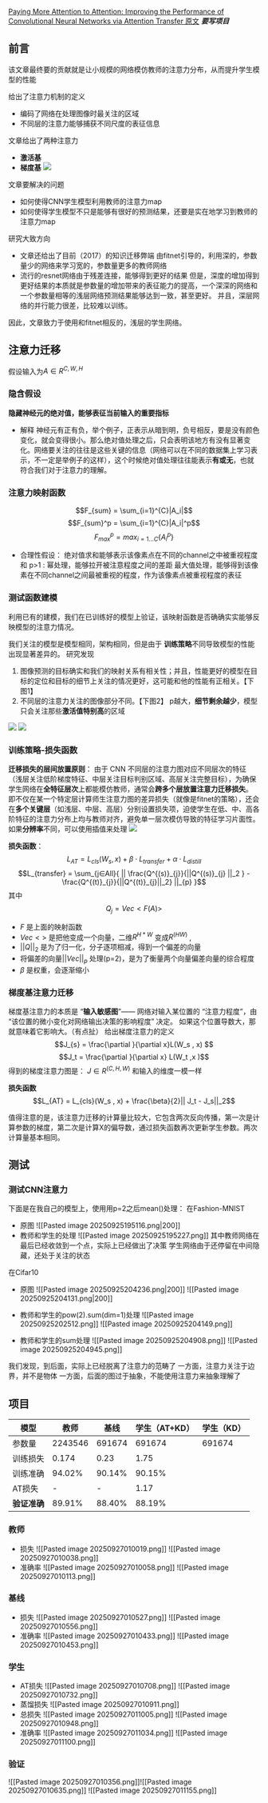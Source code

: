 [Paying More Attention to Attention: Improving the Performance of Convolutional Neural Networks via Attention Transfer 原文](https://openreview.net/forum?id=Sks9_ajex)
***要写项目***
## 前言
该文章最终要的贡献就是让小规模的网络模仿教师的注意力分布，从而提升学生模型的性能

给出了注意力机制的定义
- 编码了网络在处理图像时最关注的区域
- 不同层的注意力能够捕获不同尺度的表征信息

文章给出了两种注意力
- **激活基**
- **梯度基**
![](file-20250930160830897.png)

文章要解决的问题
- 如何使得CNN学生模型利用教师的注意力map
- 如何使得学生模型不只是能够有很好的预测结果，还要是实在地学习到教师的注意力map

研究大致方向
- 文章还给出了目前（2017）的知识迁移弊端
	由fitnet引导的，利用深的，参数量少的网络来学习宽的，参数量更多的教师网络
- 流行的resnet网络由于残差连接，能够得到更好的结果
但是，深度的增加得到更好结果的本质就是参数量的增加带来的表征能力的提高，一个深深的网络和一个参数量相等的浅层网络预测结果能够达到一致，甚至更好。
并且，深层网络的并行能力很差，比较难以训练。

因此，文章致力于使用和fitnet相反的，浅层的学生网络。


## 注意力迁移

假设输入为$A∈R^{C,W,H}$ 
### 隐含假设
**隐藏神经元的绝对值，能够表征当前输入的重要指标**
- 解释
	 神经元有正有负，举个例子，正表示从暗到明，负号相反，要是没有颜色变化，就会变得很小。那么绝对值处理之后，只会表明该地方有没有显著变化。网络要关注的往往是这些关键的信息（网络可以在不同的数据集上学习表示，不一定是举例子的这样），这个时候绝对值处理往往能表示**有或无**，也就符合我们对于注意力的理解。

### 注意力映射函数

$$F_{sum} = \sum_{i=1}^{C}|A_i|$$
$$F_{sum}^p = \sum_{i=1}^{C}|A_i|^p$$
$$F_{max}^{p} = max_{i=1...C}\{A_i^p\}$$
- 合理性假设：
绝对值求和能够表示该像素点在不同的channel之中被重视程度和
p>1 : 幂处理，能够拉开被注意程度之间的差距
最大值处理，能够得到该像素在不同channel之间最被重视的程度，作为该像素点被重视程度的表征

### 测试函数建模
利用已有的建模，我们在已训练好的模型上验证，该映射函数是否确确实实能够反映模型的注意力情况。

我们关注的模型是模型相同，架构相同，但是由于 **训练策略**不同导致模型的性能出现显著差异的。
研究发现
1. 图像预测的目标确实和我们的映射关系有相关性；并且，性能更好的模型在目标的定位和目标的细节上关注的情况更好，这可能和他的性能有正相关。【下图1】
2. 不同层的注意力关注的图像部分不同。【下图2】
	 p越大，**细节剩余越少**，模型只会关注那些**激活值特别高**的区域
	 
![](file-20250930160859287.png)
![](file-20250930160917726.png)


### 训练策略-损失函数

**迁移损失的层间放置原则**：
由于 CNN 不同层的注意力图对应不同层次的特征（浅层关注低阶梯度特征、中层关注目标判别区域、高层关注完整目标），为确保学生网络在**全特征层次**上都能模仿教师，通常会**跨多个层放置注意力迁移损失**。
即不仅在某一个特定层计算师生注意力图的差异损失（就像是fitnet的策略），还会在**多个关键层**（如浅层、中层、高层）分别设置损失项，迫使学生在低、中、高各阶特征的注意力分布上均与教师对齐，避免单一层次模仿导致的特征学习片面性。
如果**分辨率**不同，可以使用插值来处理
![](file-20250930160955110.png)



**损失函数**：
$$L_{AT} = L_{cls}(W_s , x) + \beta \cdot L_{transfer} + \alpha \cdot L_{distill}$$
$$L_{transfer} = \sum_{j∈All}{  || \frac{Q^{(s)}_{j}}{||Q^{(s)}_{j} ||_2  } - \frac{Q^{(t)}_{j}}{||Q^{(t)}_{j}||_2}  ||_{p}  }$$
其中
$$Q_j = Vec< F(A) >$$
- $F$ 是上面的映射函数
- $Vec<>$ 是把他变成一个向量，二维$R^{H*W}$ 变成$R^{(HW)}$  ,
- $||Q||_2$ 是为了归一化，分子逐项相减，得到一个偏差的向量
- 将偏差的向量$||Vec||_p$ 处理(p=2)，是为了衡量两个向量偏差向量的综合程度
- $\beta$ 是权重，会逐渐缩小

### 梯度基注意力迁移

梯度基注意力的本质是 “**输入敏感图**”—— 网络对输入某位置的 “注意力程度”，由 “该位置的微小变化对网络输出决策的影响程度” 决定。
如果这个位置导数大，那就意味着它影响大。（有点扯）
给出梯度注意力的定义
$$J_{s} = \frac{\partial }{\partial x}L(W_s , x) $$
$$J_t = \frac{\partial }{\partial x} L(W_t ,x )$$
得到的梯度注意力图是：
$J ∈ R^{(C , H , W)}$ 和输入的维度一模一样

**损失函数**
$$L_{AT} = L_{cls}(W_s , x) + \frac{\beta}{2}|| J_t - J_s||_2$$

值得注意的是，该注意力迁移的计算量比较大，它包含两次反向传播，第一次是计算参数的梯度，第二次是计算X的偏导数，通过损失函数再次更新学生参数。两次计算量基本相同。





## 测试
### 测试CNN注意力
下面是在我自己的模型上，使用用p=2之后mean()处理：
在Fashion-MNIST
- 原图
![[Pasted image 20250925195116.png|200]]
- 教师和学生的处理
![[Pasted image 20250925195227.png]]
其中教师网络在最后已经收敛到一个点，实际上已经做出了决策
学生网络由于还停留在中间隐藏，还处于关注的状态

在Cifar10
- 原图
![[Pasted image 20250925204236.png|200]]
![[Pasted image 20250925204131.png|200]]
- 教师和学生的pow(2).sum(dim=1)处理
![[Pasted image 20250925202512.png]]
![[Pasted image 20250925204149.png]]

- 教师和学生的sum处理
![[Pasted image 20250925204908.png]]
![[Pasted image 20250925204945.png]]

我们发现，到后面，实际上已经脱离了注意力的范畴了
一方面，注意力关注于边界，并不是物体
一方面，后面的图过于抽象，不能使用注意力来抽象理解了


## 项目

| 模型       | 教师      | 基线     | 学生（AT+KD） | 学生（KD） |
| -------- | ------- | ------ | --------- | ------ |
| 参数量      | 2243546 | 691674 | 691674    | 691674 |
| 训练损失     | 0.174   | 0.23   | 1.75      |        |
| 训练准确     | 94.02%  | 90.14% | 90.15%    |        |
| AT损失     | -       | -      | 1.17      |        |
| **验证准确** | 89.91%  | 88.40% | 88.19%    |        |

### 教师
- 损失
![[Pasted image 20250927010019.png]]
![[Pasted image 20250927010038.png]]
- 准确率
![[Pasted image 20250927010058.png]]
![[Pasted image 20250927010113.png]]
### 基线
- 损失
![[Pasted image 20250927010527.png]]
![[Pasted image 20250927010556.png]]
- 准确率
![[Pasted image 20250927010433.png]]
![[Pasted image 20250927010453.png]]
### 学生
- AT损失
![[Pasted image 20250927010708.png]]
![[Pasted image 20250927010732.png]]
- 蒸馏损失
![[Pasted image 20250927010911.png]]
- 总损失
![[Pasted image 20250927011005.png]]
![[Pasted image 20250927010948.png]]
- 准确率
![[Pasted image 20250927011034.png]]
![[Pasted image 20250927011100.png]]
### 验证
![[Pasted image 20250927010356.png]]![[Pasted image 20250927010635.png]]
![[Pasted image 20250927011155.png]]